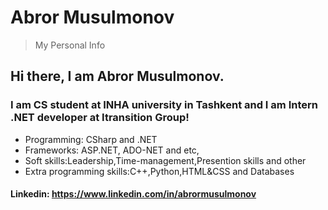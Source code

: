 # Abror Musulmonov
> My Personal Info
## Hi there, I am Abror Musulmonov.

### I am CS student at INHA university in Tashkent and I am Intern .NET developer at Itransition Group!


- Programming: CSharp and .NET
- Frameworks: ASP.NET, ADO-NET and etc,
- Soft skills:Leadership,Time-management,Presention skills and other
- Extra programming skills:C++,Python,HTML&CSS and Databases



#### Linkedin: https://www.linkedin.com/in/abrormusulmonov

